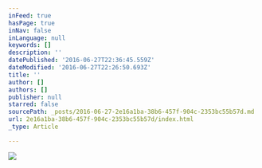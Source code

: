 ```yaml
---
inFeed: true
hasPage: true
inNav: false
inLanguage: null
keywords: []
description: ''
datePublished: '2016-06-27T22:36:45.559Z'
dateModified: '2016-06-27T22:26:50.693Z'
title: ''
author: []
authors: []
publisher: null
starred: false
sourcePath: _posts/2016-06-27-2e16a1ba-38b6-457f-904c-2353bc55b57d.md
url: 2e16a1ba-38b6-457f-904c-2353bc55b57d/index.html
_type: Article

---
```

![](https://the-grid-user-content.s3-us-west-2.amazonaws.com/af8be9ae-b7c3-4cd6-b34f-19cb587b1988.jpg)